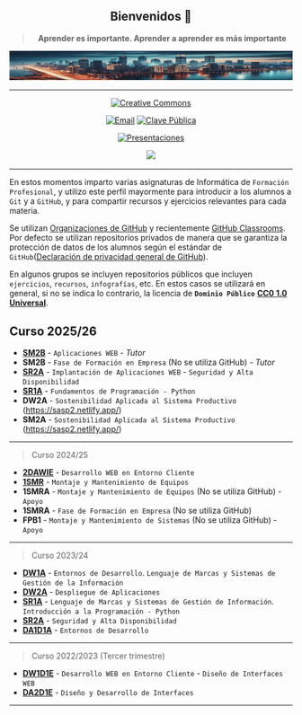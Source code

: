 <div align="center">

## Bienvenidos 👋

> **Aprender es importante. Aprender a aprender es más importante**

![Tech](/img/cityIAmin.png)

---

[![Creative Commons](https://img.shields.io/badge/License-CC%20BY%204.0-lightgrey)](https://creativecommons.org/licenses/by/4.0/deed.es)

[![Email](https://img.shields.io/badge/Email-Contact-red?logo=gmail)](mailto:&#106;&#111;&#115;&#101;&#97;&#104;&#101;&#114;&#97;&#115;&#64;&#112;&#109;&#46;&#109;&#101;)
[![Clave Pública](https://img.shields.io/badge/Public%20Key-Download-blue)](https://gist.github.com/joanh/1161dbd51372a6647f840068db4382c9)

[![Presentaciones](https://img.shields.io/badge/Presentaciones-Docs-green?logo=google-drive)](https://presentacionesdaw.netlify.app/)

![](https://komarev.com/ghpvc/?username=joanh&color=green)

---

</div>

En estos momentos imparto varias asignaturas de Informática de `Formación Profesional`, y utilizo este perfil mayormente para introducir a los alumnos a `Git` y a `GitHub`, y para compartir recursos y ejercicios relevantes para cada materia.

Se utilizan [Organizaciones de GitHub](https://docs.github.com/es/organizations)  y recientemente [GitHub Classrooms](https://classroom.github.com/). Por defecto se utilizan repositorios privados de manera que se garantiza la protección de datos de los alumnos según el estándar de `GitHub`([Declaración de privacidad general de GitHub](https://docs.github.com/es/site-policy/privacy-policies/github-general-privacy-statement)).

En algunos grupos se incluyen repositorios públicos que incluyen `ejercicios`, `recursos`, `infografías`, etc. En estos casos se utilizará en general, si no se indica lo contrario, la licencia de **`Dominio Público`** [**CC0 1.0 Universal**](https://creativecommons.org/publicdomain/zero/1.0/deed.es).

## Curso 2025/26

- [**SM2B**](https://github.com/SM2Baw) - `Aplicaciones WEB` - *Tutor*
- **SM2B** - `Fase de Formación en Empresa` (No se utiliza GitHub) - *Tutor*
- [**SR2A**](https://github.com/SR2A2k25) - `Implantación de Aplicaciones WEB` - `Seguridad y Alta Disponibilidad`
- [**SR1A**](https://github.com/SR1AcDr) - `Fundamentos de Programación - Python`
- **DW2A** - `Sostenibilidad Aplicada al Sistema Productivo` (<https://sasp2.netlify.app/>)
- **SM2A** - `Sostenibilidad Aplicada al Sistema Productivo` (<https://sasp2.netlify.app/>)

---

> Curso 2024/25

- [**2DAWIE**](https://github.com/2DAWIE) - `Desarrollo WEB en Entorno Cliente`
- [**1SMR**](https://github.com/1smrIE) - `Montaje y Mantenimiento de Equipos`
- **1SMRA** - `Montaje y Mantenimiento de Equipos` (No se utiliza GitHub) - `Apoyo`
- **1SMRA** - `Fase de Formación en Empresa` (No se utiliza GitHub)
- **FPB1** - `Montaje y Mantenimiento de Sistemas` (No se utiliza GitHub) - `Apoyo`

---

> Curso 2023/24

- [**DW1A**](https://github.com/DW1A) - `Entornos de Desarrollo`. `Lenguaje de Marcas y Sistemas de Gestión de la Información`
- [**DW2A**](https://github.com/DW2A) - `Despliegue de Aplicaciones`
- [**SR1A**](https://github.com/SR1Agrupo) - `Lenguaje de Marcas y Sistemas de Gestión de Información`. `Introducción a la Programación - Python`
- [**SR2A**](https://github.com/SR2A) - `Seguridad y Alta Disponibilidad`
- [**DA1D1A**](https://github.com/DA1D1A23) - `Entornos de Desarrollo`

---

> Curso 2022/2023 (Tercer trimestre)

- [**DW1D1E**](https://github.com/DW1D1E) - `Desarrollo WEB en Entorno Cliente` - `Diseño de Interfaces WEB`
- [**DA2D1E**](https://github.com/DA2D1E-B2-IES-Clara-del-Rey) - `Diseño y Desarrollo de Interfaces`

---
